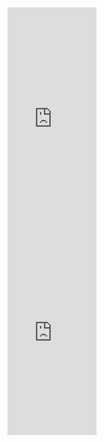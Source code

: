 <!DOCTYPE html>
<html>
<head>
<title></title>
<meta charset="UTF-8">
<link rel="StyleSheet" href="estilos.css" type="text/css">
</head>
<body>
<div id="columna1">
<iframe width="200" height="480" src="https://www.youtube.com/embed/f3S5oCCYto8" title="YouTube video player" frameborder="0" allow="accelerometer; autoplay; clipboard-write; encrypted-media; gyroscope; picture-in-picture; web-share" allowfullscreen></iframe>
</div>
<div id="columna2">
<iframe width="200" height="480" src="https://www.youtube.com/embed/f3S5oCCYto8" title="YouTube video player" frameborder="0" allow="accelerometer; autoplay; clipboard-write; encrypted-media; gyroscope; picture-in-picture; web-share" allowfullscreen></iframe>
</div>
</body>
</html>

